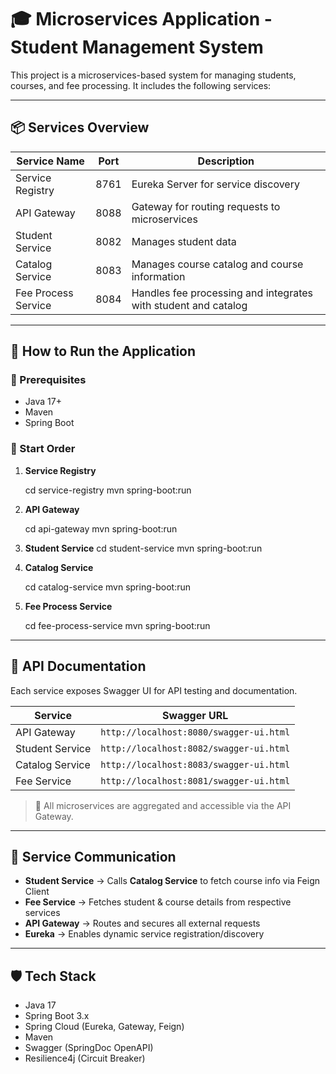 # 🎓 Microservices Application - Student Management System

This project is a microservices-based system for managing students, courses, and fee processing. It includes the following services:

---

## 📦 Services Overview

| Service Name             | Port  | Description                                       |
|--------------------------|-------|---------------------------------------------------|
| Service Registry         | 8761  | Eureka Server for service discovery              |
| API Gateway              | 8088  | Gateway for routing requests to microservices     |
| Student Service          | 8082  | Manages student data                             |
| Catalog Service          | 8083  | Manages course catalog and course information    |
| Fee Process Service      | 8084  | Handles fee processing and integrates with student and catalog |

---

## 🚀 How to Run the Application

### 🧱 Prerequisites

- Java 17+
- Maven
- Spring Boot

### 🔄 Start Order

1. **Service Registry**

   cd service-registry
   mvn spring-boot:run


2. **API Gateway**

   cd api-gateway
   mvn spring-boot:run


3. **Student Service**
   cd student-service
   mvn spring-boot:run


4. **Catalog Service**

   cd catalog-service
   mvn spring-boot:run


5. **Fee Process Service**

   cd fee-process-service
   mvn spring-boot:run


---

## 📘 API Documentation

Each service exposes Swagger UI for API testing and documentation.

| Service         | Swagger URL                                       |
|----------------|----------------------------------------------------|
| API Gateway     | `http://localhost:8080/swagger-ui.html`          |
| Student Service | `http://localhost:8082/swagger-ui.html`          |
| Catalog Service | `http://localhost:8083/swagger-ui.html`          |
| Fee Service     | `http://localhost:8081/swagger-ui.html`          |

> 🔁 All microservices are aggregated and accessible via the API Gateway.


---

## 🧩 Service Communication

- **Student Service** → Calls **Catalog Service** to fetch course info via Feign Client
- **Fee Service** → Fetches student & course details from respective services
- **API Gateway** → Routes and secures all external requests
- **Eureka** → Enables dynamic service registration/discovery

---

## 🛡️ Tech Stack

- Java 17
- Spring Boot 3.x
- Spring Cloud (Eureka, Gateway, Feign)
- Maven
- Swagger (SpringDoc OpenAPI)
- Resilience4j (Circuit Breaker)

